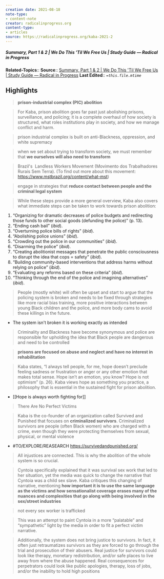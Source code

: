 ```yaml
---
creation date: 2021-08-18
note-type:
- content-note
creator: radicalinprogress.org
content-type: 
- articles
source: https://radicalinprogress.org/kaba-2021-2
---
```

##### Summary, Part 1 & 2 | We Do This 'Til We Free Us | Study Guide — Radical in Progress
**Related-Topics**:: 
**Source**:: [Summary, Part 1 & 2 | We Do This 'Til We Free Us | Study Guide — Radical in Progress](https://radicalinprogress.org/kaba-2021-2)
**Last Edited**:: *`=this.file.mtime`*

## Highlights

> **prison-industrial complex (PIC) abolition**



> For Kaba, prison abolition goes far past just abolishing prisons, surveillance, and policing; it is a complete overhaul of how society is structured, what roles institutions play in society, and how we manage conflict and harm.



> prison industrial complex is built on anti-Blackness, oppression, and white supremacy



> when we set about trying to transform society, we must remember that **we ourselves will also need to transform**



> Brazil's  Landless Workers Movement (Movimento dos Trabalhadores Rurais Sem Terra). (To find out more about this movement: https://www.mstbrazil.org/content/what-mst)



> engage in strategies that **reduce contact between people and the criminal legal system**



> While these steps provide a more general overview, Kaba also covers what immediate steps can be taken to work towards prison abolition: 
 1. “Organizing for dramatic decreases of police budgets and redirecting those funds to other social goods (defunding the police)” (p. 13). 
 2. “Ending cash bail” (*ibid*).
 3. “Overturning police bills of rights” (*ibid*).
 4. “Abolishing police unions” (*ibid*).
 5. “Crowding out the police in our communities” (*ibid*).
 6. “Disarming the police” (*ibid*).
 7. “Creating abolitionist messages that penetrate the public consciousness to disrupt the idea that cops = safety” (*ibid*).
 8. “Building community-based interventions that address harms without relying on police” (*ibid*).
 9. “Evaluating any reforms based on these criteria” (*ibid*).
 10. “Thinking through the end of the police and imagining alternatives” (*ibid*).



> People (mostly white) will often be upset and start to argue that the policing system is broken and needs to be fixed through strategies like more racial bias training, more positive interactions between young Black children and the police, and more body cams to avoid these killings in the future.

- The system isn't broken it is working exactly as intended


> Criminality and Blackness have become synonymous and police are responsible for upholding the idea that Black people are dangerous and need to be controlled



> **prisons are focused on abuse and neglect and have no interest in rehabilitation**



> Kaba states, “I always tell people, for me, hope doesn’t preclude feeling sadness or frustration or anger or any other emotion that makes total sense. Hope isn’t an emotion, you know? Hope is not optimism” (p. 26). Kaba views hope as something you practice, a philosophy that is essential in the sustained fight for prison abolition.

- [[Hope is always worth fighting for]]


> There Are No Perfect Victims



> Kaba is the co-founder of an organization called Survived and Punished that focuses on **criminalized survivors**. Criminalized survivors are people (often Black women) who are charged with a crime, even though they were protecting themselves from sexual, physical, or mental violence

- #TO/EXPLORE/REASEARCH https://survivedandpunished.org/


> All injustices are connected. This is why the abolition of the whole system is so crucial.



> Cyntoia specifically explained that it was survival sex work that led to her situation, yet the media was quick to change the narrative that Cyntoia was a child sex slave. Kaba critiques this changing of narrative, mentioning **how important it is to use the same language as the victims and how sensationalist coverage erases many of the nuances and complexities that go along with being involved in the sex/street industries**



> not every sex worker is trafficked



> This was an attempt to paint Cyntoia in a more “palatable” and “sympathetic” light by the media in order to fit a perfect victim narrative.



> Additionally, the system does not bring justice to survivors. In fact, it often just retraumatizes survivors as they are forced to go through the trial and prosecution of their abusers. Real justice for survivors could look like therapy, monetary redistribution, and/or safe places to live away from where the abuse happened. Real consequences for perpetrators could look like public apologies, therapy, loss of jobs, and/or the inability to hold high positions


